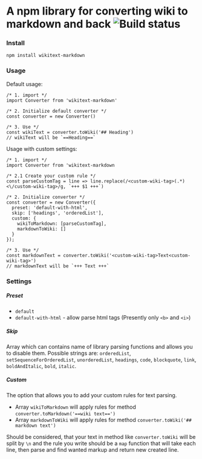 # A npm library for converting wiki to markdown and back ![Build status](https://travis-ci.com/khajjit/wikitext-markdown.svg?branch=master)

### Install

`npm install wikitext-markdown`

### Usage

Default usage:
```
/* 1. import */
import Converter from 'wikitext-markdown'

/* 2. Initialize default converter */
const converter = new Converter()

/* 3. Use */
const wikiText = converter.toWiki('## Heading')
// wikiText will be `==Heading==`
```

Usage with custom settings:
```
/* 1. import */
import Converter from 'wikitext-markdown

/* 2.1 Create your custom rule */
const parseCustomTag = line => line.replace(/<custom-wiki-tag>(.*)<\/custom-wiki-tag>/g, `+++ $1 +++`)

/* 2. Initialize converter */
const converter = new Converter({
  preset: 'default-with-html',
  skip: ['headings', 'orderedList'],
  custom: {
    wikiToMarkdown: [parseCustomTag],
    markdownToWiki: []
  }
});

/* 3. Use */
const markdownText = converter.toWiki('<custom-wiki-tag>Text<custom-wiki-tag>')
// markdownText will be `+++ Text +++`
```

### Settings

##### Preset

- `default`
- `default-with-html` - allow parse html tags (Presently only `<b>` and `<i>`)

##### Skip

Array which can contains name of library parsing functions and allows you to disable them. Possible strings are: `orderedList`, `setSequenceForOrderedList`, `unorderedList`, `headings`, `code`, `blockquote`, `link`, `boldAndItalic`, `bold`, `italic`.

##### Custom

The option that allows you to add your custom rules for text parsing.
- Array `wikiToMarkdown` will apply rules for method `converter.toMarkdown('==wiki text==')`
- Array `markdownToWiki` will apply rules for method `converter.toWiki('## markdown text')`

Should be considered, that your text in method like `converter.toWiki` will be split by `\n` and the rule you write should be a `map` function that will take each line, then parse and find wanted markup and return new created line.
